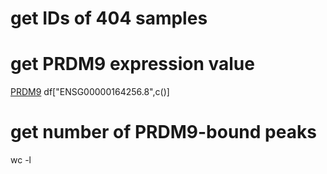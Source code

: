 # get IDs of 404 samples
# get PRDM9 expression value 
[PRDM9](https://www.ensembl.org/Homo_sapiens/Gene/Summary?g=ENSG00000164256;r=5:23443586-23528093)
df["ENSG00000164256.8",c()]
# get number of PRDM9-bound peaks
wc -l 
<!--stackedit_data:
eyJoaXN0b3J5IjpbLTIzOTEyOTE3Ml19
-->